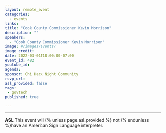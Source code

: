 ```yaml
---
layout: remote_event
categories:
  - events
links: 
title: "Cook County Commissioner Kevin Morrison"
description: ""
speakers:
  - "Cook County Commissioner Kevin Morrison"
image: #/images/events/
image_credit: 
date: 2022-03-01T18:00:00-07:00
event_id: 482
youtube_id: 
agenda: 
sponsor: Chi Hack Night Community
rsvp_url: 
asl_provided: false
tags: 
 - govtech
published: true

---
```



---

**ASL** This event will {% unless page.asl_provided %} not {% endunless %}have an American Sign Language interpreter.

